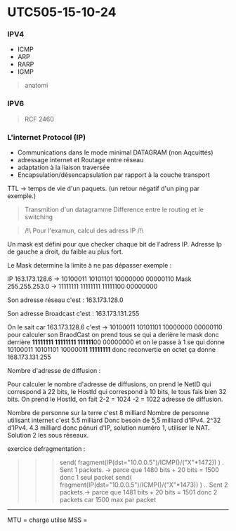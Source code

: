 # UTC505-15-10-24

### IPV4

* ICMP
* ARP
* RARP
* IGMP

> anatomi

### IPV6

> RCF 2460

### L'internet Protocol (IP)

* Communications dans le mode minimal DATAGRAM (non Aqcuittés)
* adressage internet et Routage entre réseau
* adaptation à la liaison traversée
* Encapsulation/désencapsulation par rapport à la couche transport

TTL -> temps de vie d'un paquets. (un retour négatif d'un ping par exemple.)

> Transmition d'un datagramme
> Difference entre le routing et le switching

> /!\ Pour l'examun, calcul des adress IP /!\

Un mask est défini pour que checker chaque bit de l'adress IP.
Adresse Ip de gauche a droit, du faible au plus fort.

Le Mask determine la limite à ne pas dépasser  exemple :

  IP 163.173.128.6 -> 10100011 10101101 10000000 00000110
Mask 255.255.253.0 -> 11111111 11111111 11111100 00000000

Son adresse réseau c'est : 163.173.128.0

Son adresse Broadcast c'est : 163.173.131.255

On le sait car 163.173.128.6 c'est -> 10100011 10101101 10000000 00000110 pour calculer son BraodCast on prend tous se qui a derière le mask donc derrière **11111111 11111111 111111**00 00000000 et on le passe à 1 se qui donne 10100011 10101101 100000**11 11111111** donc reconvertie en octet ça donne 168.173.131.255

Nombre d'adresse de diffusion : 

Pour calculer le nombre d'adresse de diffusions, on prend le NetID qui correspond à 22 bits, le HostId qui correspond à 10 bits, le tous fais bien 32 bits.
On prend le HostId, on fait 2-2 = 1024 -2 = 1022 adresse de diffusion.


Nombre de personne sur la terre c'est 8 milliard
Nombre de personne utilisant internet c'est 5.5 milliard 
Donc besoin de 5,5 milliard d'IPv4.
2^32 d'IPv4. 4.3 milliard donc pénuri d'IP, solution numéro 1, utiliser le NAT. Solution 2 les sous réseaux.




exercice defragmentation :

>>> send( fragment(IP(dst="10.0.0.5")/ICMP()/("X"*1472)) )
.
Sent 1 packets. -> parce que 1480 bits + 20 bits = 1500 donc 1 seul packet
>>> send( fragment(IP(dst="10.0.0.5")/ICMP()/("X"*1473)) )
..
Sent 2 packets.-> parce que 1481 bits + 20 bits = 1501 donc 2 packets car 1500 max par packet



____

MTU = charge utilse
MSS = 